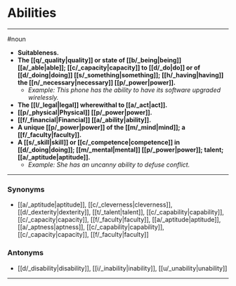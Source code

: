 # Abilities
---
#noun
- **Suitableness.**
- **The [[q/_quality|quality]] or state of [[b/_being|being]] [[a/_able|able]]; [[c/_capacity|capacity]] to [[d/_do|do]] or of [[d/_doing|doing]] [[s/_something|something]]; [[h/_having|having]] the [[n/_necessary|necessary]] [[p/_power|power]].**
	- _Example: This phone has the ability to have its software upgraded wirelessly._
- **The [[l/_legal|legal]] wherewithal to [[a/_act|act]].**
- **[[p/_physical|Physical]] [[p/_power|power]].**
- **[[f/_financial|Financial]] [[a/_ability|ability]].**
- **A unique [[p/_power|power]] of the [[m/_mind|mind]]; a [[f/_faculty|faculty]].**
- **A [[s/_skill|skill]] or [[c/_competence|competence]] in [[d/_doing|doing]]; [[m/_mental|mental]] [[p/_power|power]]; talent; [[a/_aptitude|aptitude]].**
	- _Example: She has an uncanny ability to defuse conflict._
---
### Synonyms
- [[a/_aptitude|aptitude]], [[c/_cleverness|cleverness]], [[d/_dexterity|dexterity]], [[t/_talent|talent]], [[c/_capability|capability]], [[c/_capacity|capacity]], [[f/_faculty|faculty]], [[a/_aptitude|aptitude]], [[a/_aptness|aptness]], [[c/_capability|capability]], [[c/_capacity|capacity]], [[f/_faculty|faculty]]
### Antonyms
- [[d/_disability|disability]], [[i/_inability|inability]], [[u/_unability|unability]]
---
